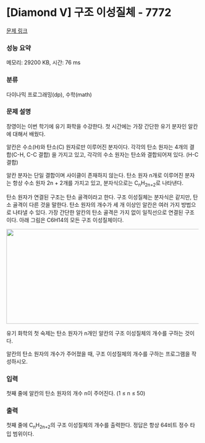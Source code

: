 # [Diamond V] 구조 이성질체 - 7772 

[문제 링크](https://www.acmicpc.net/problem/7772) 

### 성능 요약

메모리: 29200 KB, 시간: 76 ms

### 분류

다이나믹 프로그래밍(dp), 수학(math)

### 문제 설명

<p>창영이는 이번 학기에 유기 화학을 수강한다. 첫 시간에는 가장 간단한 유기 분자인 알칸에 대해서 배웠다.</p>

<p>알칸은 수소(H)와 탄소(C) 원자로만 이루어진 분자이다. 각각의 탄소 원자는 4개의 결합(C-H, C-C 결합) 을 가지고 있고, 각각의 수소 원자는 탄소와 결합되어져 있다. (H-C 결합)</p>

<p>알칸 분자는 단일 결합이며 사이클이 존재하지 않는다. 탄소 원자 n개로 이루어진 분자는 항상 수소 원자 2n + 2개를 가지고 있고, 분자식으로는 C<sub>n</sub>H<sub>2n+2</sub>로 나타낸다.</p>

<p>탄소 원자가 연결된 구조는 탄소 골격이라고 한다. 구조 이성질체는 분자식은 같지만, 탄소 골격이 다른 것을 말한다. 탄소 원자의 개수가 세 개 이상인 알칸은 여러 가지 방법으로 나타낼 수 있다. 가장 간단한 알칸의 탄소 골격은 가지 없이 일직선으로 연결된 구조이다. 아래 그림은 C6H14의 모든 구조 이성질체이다.</p>

<p style="text-align: center;"><img alt="" src="https://upload.acmicpc.net/41ddd269-b86d-4f6a-a01a-578c83dd9c84/-/preview/" style="width: 544px; height: 248px;"></p>

<p>유기 화학의 첫 숙제는 탄소 원자가 n개인 알칸의 구조 이성질체의 개수를 구하는 것이다.</p>

<p>알칸의 탄소 원자의 개수가 주어졌을 때, 구조 이성질체의 개수를 구하는 프로그램을 작성하시오.</p>

### 입력 

 <p>첫째 줄에 알칸의 탄소 원자의 개수 n이 주어진다. (1 ≤ n ≤ 50)</p>

### 출력 

 <p>첫째 줄에 C<sub>n</sub>H<sub>2n+2</sub>의 구조 이성질체의 개수를 출력한다. 정답은 항상 64비트 정수 타입 범위이다.</p>

